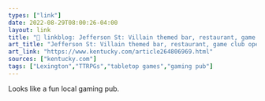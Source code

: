 ```yaml
---
types: ["link"]
date: 2022-08-29T08:00:26-04:00
layout: link
title: "🔗 linkblog: Jefferson St: Villain themed bar, restaurant, game club open | Lexington Herald Leader'"
art_title: "Jefferson St: Villain themed bar, restaurant, game club open | Lexington Herald Leader"
art_link: "https://www.kentucky.com/article264806969.html"
sources: ["kentucky.com"]
tags: ["Lexington","TTRPGs","tabletop games","gaming pub"]
---
```

Looks like a fun local gaming pub.
 

